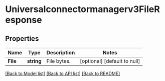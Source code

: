 # Universalconnectormanagerv3FileResponse

## Properties
Name | Type | Description | Notes
------------ | ------------- | ------------- | -------------
**File** | **string** | File bytes. | [optional] [default to null]

[[Back to Model list]](../README.md#documentation-for-models) [[Back to API list]](../README.md#documentation-for-api-endpoints) [[Back to README]](../README.md)

